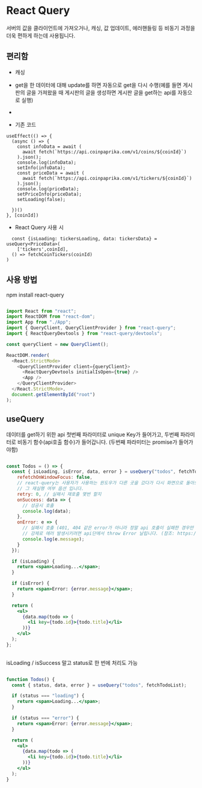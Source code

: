 # React Query
  서버의 값을 클라이언트에 가져오거나, 캐싱, 값 업데이트, 에러핸들링 등 비동기 과정을 더욱 편하게 하는데 사용됩니다.


## 편리함
  - 캐싱 
  - get을 한 데이터에 대해 update를 하면 자동으로 get을 다시 수행(예를 들면 게시판의 글을 가져왔을 때 게시판의 글을 생성하면 게시판 글을 get하는 api를 자동으로 실행)
  - 

- 기존 코드
```tsx
useEffect(() => {
  (async () => {
    const infoData = await (
      await fetch(`https://api.coinpaprika.com/v1/coins/${coinId}`)
    ).json();
    console.log(infoData);
    setInfo(infoData);
    const priceData = await (
      await fetch(`https://api.coinpaprika.com/v1/tickers/${coinId}`)
    ).json();
    console.log(priceData);
    setPriceInfo(priceData);
    setLoading(false);

  })()
}, [coinId])
 ```



- React Query 사용 시
```tsx
  const {isLoading: tickersLoading, data: tickersData} = useQuery<PriceData>(
    ['tickers',coinId], 
  () => fetchCoinTickers(coinId)
)

```




## 사용 방법
npm install react-query

```src/index.js

import React from "react";
import ReactDOM from "react-dom";
import App from "./App";
import { QueryClient, QueryClientProvider } from "react-query";
import { ReactQueryDevtools } from "react-query/devtools";

const queryClient = new QueryClient();

ReactDOM.render(
  <React.StrictMode>
    <QueryClientProvider client={queryClient}>
      <ReactQueryDevtools initialIsOpen={true} />
      <App />
    </QueryClientProvider>
  </React.StrictMode>,
  document.getElementById("root")
);

 ```


## useQuery
  데이터를 get하기 위한 api
  첫번째 파라미터로 unique Key가 들어가고, 두번째 파라미터로 비동기 함수(api호출 함수)가 들어갑니다. 
  (두번째 파라미터는 promise가 들어가야함)
  


```jsx

const Todos = () => {
  const { isLoading, isError, data, error } = useQuery("todos", fetchTodoList, {
    refetchOnWindowFocus: false, 
    // react-query는 사용자가 사용하는 윈도우가 다른 곳을 갔다가 다시 화면으로 돌아오면 이 함수를 재실행합니다. 
    // 그 재실행 여부 옵션 입니다.
    retry: 0, // 실패시 재호출 몇번 할지
    onSuccess: data => {
      // 성공시 호출
      console.log(data);
    },
    onError: e => {
      // 실패시 호출 (401, 404 같은 error가 아니라 정말 api 호출이 실패한 경우만 호출됩니다.)
      // 강제로 에러 발생시키려면 api단에서 throw Error 날립니다. (참조: https://react-query.tanstack.com/guides/query-functions#usage-with-fetch-and-other-clients-that-do-not-throw-by-default)
      console.log(e.message);
    }
  });

  if (isLoading) {
    return <span>Loading...</span>;
  }

  if (isError) {
    return <span>Error: {error.message}</span>;
  }

  return (
    <ul>
      {data.map(todo => (
        <li key={todo.id}>{todo.title}</li>
      ))}
    </ul>
  );
};
 
```

isLoading / isSuccess 말고 status로 한 번에 처리도 가능

```jsx

function Todos() {
  const { status, data, error } = useQuery("todos", fetchTodoList);

  if (status === "loading") {
    return <span>Loading...</span>;
  }

  if (status === "error") {
    return <span>Error: {error.message}</span>;
  }

  return (
    <ul>
      {data.map(todo => (
        <li key={todo.id}>{todo.title}</li>
      ))}
    </ul>
  );
}

```
